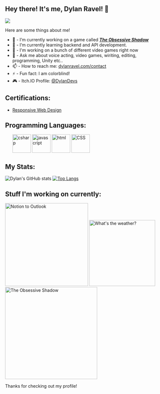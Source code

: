 ## **Hey there! It's me, Dylan Ravel! 👋**
![](https://komarev.com/ghpvc/?username=DylanDevelops&label=Visitors+Count&color=brightgreen)

Here are some things about me!

- 🔭 - I’m currently working on a game called ***[The Obsessive Shadow](https://www.sleepydogstudios.net/the-obsessive-shadow)***
- 🌱 - I’m currently learning backend and API development.
- 👯 - I'm working on a bunch of different video games right now
- 💬 - Ask me about voice acting, video games, wiriting, editing, programming, Unity etc..
- 📫 - How to reach me: [dylanravel.com/contact](https://www.dylanravel.com/contact)
- ⚡️ - Fun fact: I am colorblind!
- 🎮 - Itch.IO Profile: [@DylanDevs](https://dylandevs.itch.io)

## Certifications:
- [Responsive Web Design](https://www.freecodecamp.org/certification/dylandev/responsive-web-design)

## Programming Languages:
<ul>
<img src="https://cdn-icons-png.flaticon.com/512/6132/6132221.png" width = '60' alt="csharp">
<img src="https://cdn-icons-png.flaticon.com/512/5968/5968292.png" width = '60' alt="javascript">
<img src="https://cdn-icons-png.flaticon.com/512/1051/1051277.png" width = '60' alt="html">
<img src="https://cdn-icons-png.flaticon.com/512/732/732190.png" width = '60' alt="CSS">
</ul>

## My Stats:
![Dylan's GitHub stats](https://github-readme-stats.vercel.app/api?username=DylanDevelops&show_icons=true&count_private=true&bg_color=30,e96443,904e95&title_color=fff&text_color=fff&icon_color=fff)
[![Top Langs](https://github-readme-stats.vercel.app/api/top-langs/?username=DylanDevelops&layout=compact&langs_count=8&bg_color=30,904e95,e96443&title_color=fff&text_color=fff)](https://github.com/anuraghazra/github-readme-stats)

## Stuff I'm working on currently:

<p align="left">
<img alt="Notion to Outlook" src="https://github.com/DylanDevelops/notion-to-outlook/assets/48571264/22d4a7a0-48ef-48ca-ae71-709ce9ae3824" height="270px" />
<img alt="What's the weather?" src="https://github.com/DylanDevelops/DylanDevelops/assets/48571264/083c2351-2d25-45cf-b900-c8510bd151c7" height="215px" />
<img alt="The Obsessive Shadow" src="https://user-images.githubusercontent.com/42051134/209449969-ddbcdcb2-d316-48fb-bbb2-e619275a7db3.png" height="300px" />
</p>

Thanks for checking out my profile!
